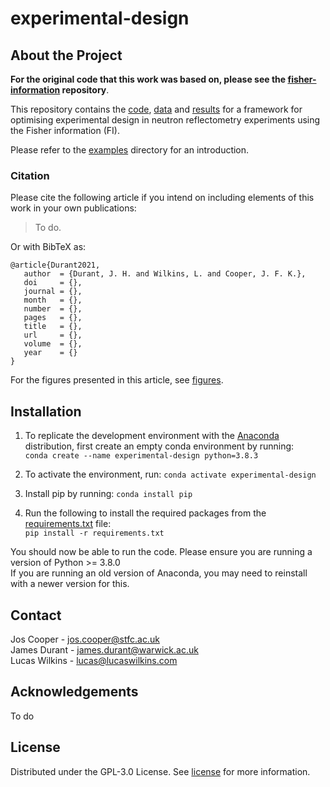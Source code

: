 # experimental-design
## About the Project
**For the original code that this work was based on, please see the [fisher-information](https://github.com/James-Durant/fisher-information) repository**.

This repository contains the [code](/experimental-design), [data](/experimental-design/data) and [results](/experimental-design/results) for a framework for optimising experimental design in neutron reflectometry experiments using the Fisher information (FI).

Please refer to the [examples](/examples) directory for an introduction.

### Citation
Please cite the following article if you intend on including elements of this work in your own publications:
> To do.

Or with BibTeX as:
```
@article{Durant2021,
   author  = {Durant, J. H. and Wilkins, L. and Cooper, J. F. K.},
   doi     = {},
   journal = {},
   month   = {},
   number  = {},
   pages   = {},
   title   = {},
   url     = {},
   volume  = {},
   year    = {}
}
```

For the figures presented in this article, see [figures](/figures).

## Installation
1. To replicate the development environment with the [Anaconda](https://www.anaconda.com/products/individual) distribution, first create an empty conda environment by running: <br /> ```conda create --name experimental-design python=3.8.3```

2. To activate the environment, run: ```conda activate experimental-design```

3. Install pip by running: ```conda install pip```

4. Run the following to install the required packages from the [requirements.txt](/requirements.txt) file: <br />
   ```pip install -r requirements.txt```

You should now be able to run the code. Please ensure you are running a version of Python >= 3.8.0 \
If you are running an old version of Anaconda, you may need to reinstall with a newer version for this.

## Contact
Jos Cooper - jos.cooper@stfc.ac.uk \
James Durant - james.durant@warwick.ac.uk \
Lucas Wilkins - lucas@lucaswilkins.com

## Acknowledgements
To do

## License
Distributed under the GPL-3.0 License. See [license](/LICENSE) for more information.
